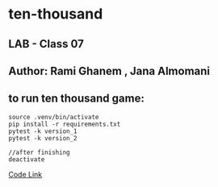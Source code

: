 # ten-thousand
## LAB - Class 07
## Author: Rami Ghanem , Jana Almomani

## to run ten thousand game:

    source .venv/bin/activate
    pip install -r requirements.txt
    pytest -k version_1
    pytest -k version_2

    //after finishing 
    deactivate

[Code Link](./ten_thousand/game.py)